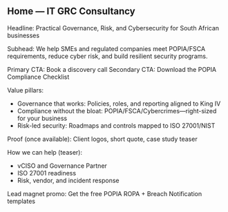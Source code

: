 ## Home — IT GRC Consultancy

Headline: Practical Governance, Risk, and Cybersecurity for South African businesses

Subhead: We help SMEs and regulated companies meet POPIA/FSCA requirements, reduce cyber risk, and build resilient security programs.

Primary CTA: Book a discovery call
Secondary CTA: Download the POPIA Compliance Checklist

Value pillars:
- Governance that works: Policies, roles, and reporting aligned to King IV
- Compliance without the bloat: POPIA/FSCA/Cybercrimes—right-sized for your business
- Risk-led security: Roadmaps and controls mapped to ISO 27001/NIST

Proof (once available): Client logos, short quote, case study teaser

How we can help (teaser):
- vCISO and Governance Partner
- ISO 27001 readiness
- Risk, vendor, and incident response

Lead magnet promo: Get the free POPIA ROPA + Breach Notification templates


